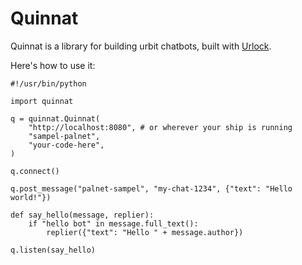 # Quinnat

Quinnat is a library for building urbit chatbots, built with [Urlock](https://github.com/baudtack/urlock-py).

Here's how to use it:

```
#!/usr/bin/python

import quinnat

q = quinnat.Quinnat(
    "http://localhost:8080", # or wherever your ship is running
    "sampel-palnet",
    "your-code-here",
)

q.connect()

q.post_message("palnet-sampel", "my-chat-1234", {"text": "Hello world!"})

def say_hello(message, replier):
    if "hello bot" in message.full_text():
        replier({"text": "Hello " + message.author})

q.listen(say_hello)
```